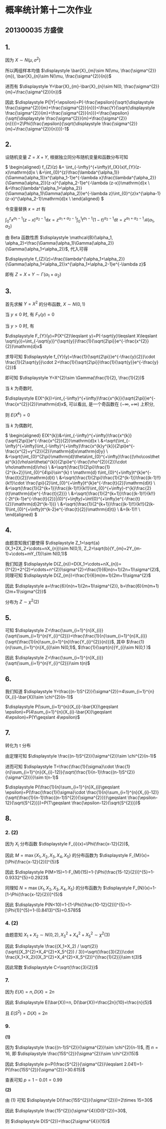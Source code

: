 # 概率统计第十二次作业

## 201300035 方盛俊

## 1.

因为 $X\sim N(\mu,\sigma^{2})$

所以两组样本均值 $\displaystyle \bar{X}_{m}\sim N(\mu, \frac{\sigma^{2}}{m}), \bar{X}_{n}\sim N(\mu, \frac{\sigma^{2}}{n})$

进而有 $\displaystyle Y=\bar{X}_{m}-\bar{X}_{n}\sim N(0, \frac{\sigma^{2}}{m}+\frac{\sigma^{2}}{n})$

因此 $\displaystyle P(|Y|<\epsilon)=P(-\frac{\epsilon}{\sqrt{\displaystyle \frac{\sigma^{2}}{m}+\frac{\sigma^{2}}{n}}}<\frac{Y}{\sqrt{\displaystyle \frac{\sigma^{2}}{m}+\frac{\sigma^{2}}{n}}}<\frac{\epsilon}{\sqrt{\displaystyle \frac{\sigma^{2}}{m}+\frac{\sigma^{2}}{n}}})=2\Phi(\frac{\epsilon}{\sqrt{\displaystyle \frac{\sigma^{2}}{m}+\frac{\sigma^{2}}{n}}})-1$


## 2.

设随机变量 $Z=X+Y$, 根据独立同分布随机变量和函数分布可知

$
\begin{aligned}
f_{Z}(z) &= \int_{-\infty}^{+\infty}f_{X}(x)f_{Y}(z-x)\mathrm{d}x \\
&=\int_{0}^{z}\frac{\lambda^{\alpha_1}}{\Gamma(\alpha_1)}x^{\alpha_1-1}e^{-\lambda x}\frac{\lambda^{\alpha_2}}{\Gamma(\alpha_2)}(z-x)^{\alpha_2-1}e^{-\lambda (z-x)}\mathrm{d}x \\
&=\frac{\lambda^{\alpha_1+\alpha_2}}{\Gamma(\alpha_1)\Gamma(\alpha_2)}e^{-\lambda z}\int_{0}^{z}x^{\alpha-1}(z-x)^{\alpha_2-1}\mathrm{d}x \\
\end{aligned}
$

令变量替换 $x=zt$ 有

$\displaystyle \int_{0}^{z}x^{\alpha_1-1}(z-x)^{\alpha_2-1}\mathrm{d}x=z^{\alpha_1+\alpha_2-1}\int_{0}^{1}t^{\alpha_1-1}(1-t)^{\alpha_2-1}\mathrm{d}t=z^{\alpha_1+\alpha_2-1}\mathcal{B}(\alpha_1,\alpha_2)$

由 Beta 函数性质 $\displaystyle \mathcal{B}(\alpha_1, \alpha_2)=\frac{\Gamma(\alpha_1)\Gamma(\alpha_2)}{\Gamma(\alpha_1+\alpha_2)}$, 代入可得

$\displaystyle f_{Z}(z)=\frac{\lambda^{\alpha_1+\alpha_2}}{\Gamma(\alpha_1+\alpha_2)}x^{\alpha_1+\alpha_2-1}e^{-\lambda z}$

即有 $Z=X+Y\sim \Gamma(\alpha_1+\alpha_2)$


## 3.

首先求解 $Y=X^{2}$ 的分布函数, $X\sim N(0,1)$

当 $y\leqslant 0$ 时, 有 $F_{Y}(y)=0$

当 $y>0$ 时, 有

$\displaystyle F_{Y}(y)=P(X^{2}\leqslant y)=P(-\sqrt{y}\leqslant X\leqslant \sqrt{y})=\int_{-\sqrt{y}}^{\sqrt{y}}\frac{1}{\sqrt{2\pi}}e^{-\frac{x^{2}}{2}}\mathrm{d}x$

求导可知 $\displaystyle f_{Y}(y)=\frac{1}{\sqrt{2\pi}}e^{-\frac{y}{2}}\cdot \frac{1}{2\sqrt{y}}\cdot 2=\frac{1}{\sqrt{2\pi}}\frac{1}{\sqrt{y}}e^{-\frac{y}{2}}$

即可知 $\displaystyle Y=X^{2}\sim \Gamma(\frac{1}{2}, \frac{1}{2})$

当 $k$ 为奇数时,

$\displaystyle E(X^{k})=\int_{-\infty}^{+\infty}\frac{x^{k}}{\sqrt{2\pi}}e^{-\frac{x^{2}}{2}}\mathrm{d}x$, 可以看出, 是一个奇函数在 $(-\infty, +\infty)$ 上积分,

则 $\displaystyle E(X^{k})=0$

当 $k$ 为偶数时,

$
\begin{aligned}
E(X^{k})&=\int_{-\infty}^{+\infty}\frac{x^{k}}{\sqrt{2\pi}}e^{-\frac{x^{2}}{2}}\mathrm{d}x \\
&=\sqrt{\int_{-\infty}^{+\infty}\int_{-\infty}^{+\infty}\frac{x^{k}y^{k}}{2\pi}e^{-\frac{x^{2}+y^{2}}{2}}\mathrm{d}x\mathrm{d}y} \\
&=\sqrt{\int_{0}^{2\pi}\mathrm{d}\theta\int_{0}^{+\infty}\frac{(\rho\cos\theta)^{k}(\rho\sin\theta)^{k}}{2\pi}e^{-\frac{\rho^{2}}{2}}\cdot \rho\mathrm{d}\rho} \\
&=\sqrt{\frac{1}{2\pi}\frac{1}{2^{k+2}}\int_{0}^{4\pi}\sin^{k} t \mathrm{d} t\int_{0}^{+\infty}t^{k}e^{-\frac{t}{2}}\mathrm{d}t} \\
&=\sqrt{\frac{1}{2\pi}\frac{1}{2^{k-1}}\frac{(k-1)!!}{k!!}\cdot \frac{\pi}{2}\int_{0}^{+\infty}t^{k}e^{-\frac{t}{2}}\mathrm{d}t} \\
&=\sqrt{\frac{1}{2^{k+1}}\frac{(k-1)!!}{k!!}\int_{0}^{+\infty}-t^{k}\frac{2}{t}\mathrm{d}e^{-\frac{t}{2}}} \\
&=\sqrt{\frac{1}{2^{k+1}}\frac{(k-1)!!}{k!!}(-2t^{k-1}e^{-\frac{t}{2}}|_{0}^{+\infty}+\int_{0}^{+\infty}e^{-\frac{t}{2}}\mathrm{d}2t^{k-1})} \\
&=\sqrt{\frac{1}{2^{k+1}}\frac{(k-1)!!}{k!!}(2(k-1)\int_{0}^{+\infty}t^{k-2}e^{-\frac{t}{2}}\mathrm{d}t)} \\
&=(k-1)!! \\
\end{aligned}
$


## 4.

由题意知我们要使得 $\displaystyle Z_1=\sqrt{a}(X_1+2X_2+\cdots+nX_{n})\sim N(0,1), Z_2=\sqrt{b}(Y_{m}+2Y_{m-1}+\cdots+mY_{1})\sim N(0,1)$

我们知道 $\displaystyle D(Z_{n})=D(X_1+\cdots+nX_{n})=(1^{2}+2^{2}+\cdots+n^{2})\sigma^{2}=\frac{1}{6}n(n+1)(2n+1)\sigma^{2}$, 同理可知 $\displaystyle D(Z_{m})=\frac{1}{6}m(m+1)(2m+1)\sigma^{2}$

因此 $\displaystyle a=\frac{6}{n(n+1)(2n+1)\sigma^{2}}, b=\frac{6}{m(m+1)(2m+1)\sigma^{2}}$

分布为 $Z\sim \chi^{2}(2)$


## 5.

可知 $\displaystyle Z=\frac{\sum_{i=1}^{n}X_{i}}{\sqrt{\sum_{i=1}^{n}Y_{i}^{2}}}=\frac{\frac{1}{n}\sum_{i=1}^{n}X_{i}}{\sqrt{\frac{1}{n}\sum_{i=1}^{n}\frac{Y_{i}^{2}}{n}}}$, 其中 $\frac{1}{n}\sum_{i=1}^{n}X_{i}\sim N(0,1)$, $\frac{1}{\sqrt{n}}Y_{i}\sim N(0,1
)$

因此 $\displaystyle Z=\frac{\sum_{i=1}^{n}X_{i}}{\sqrt{\sum_{i=1}^{n}Y_{i}^{2}}}\sim t(n)$


## 6.

我们知道 $\displaystyle Y=\frac{(n-1)S^{2}}{\sigma^{2}}=4\sum_{i=1}^{n}(X_{i}-\bar{X})\sim \chi^{2}(n-1)$

$\displaystyle P(\sum_{i=1}^{n}(X_{i}-\bar{X})\geqslant \epsilon)=P(4\sum_{i=1}^{n}(X_{i}-\bar{X})\geqslant 4\epsilon)=P(Y\geqslant 4\epsilon)$


## 7.

转化为 t 分布

由定理可知 $\displaystyle \frac{(n-1)S^{2}}{\sigma^{2}}\sim \chi^{2}(n-1)$

进而可知 $\displaystyle T=\frac{\frac{1}{\sigma}\cdot \frac{1}{n}\sum_{i=1}^{n}(X_{i}-12)}{\sqrt{\frac{1}{n-1}\frac{(n-1)S^{2}}{\sigma^{2}}}}\sim t(n-1)$

$\displaystyle P(\frac{1}{n}\sum_{i=1}^{n}X_{i}\geqslant \epsilon)=P(\frac{\frac{1}{\sigma}\cdot \frac{1}{n}\sum_{i=1}^{n}(X_{i}-12)}{\sqrt{\frac{1}{n-1}\frac{(n-1)S^{2}}{\sigma^{2}}}}\geqslant \frac{\epsilon-12}{\sqrt{S^{2}}})=P(T\geqslant \frac{\epsilon-12}{\sqrt{S^{2}}})$


## 8.

### 2. (2)

因为 $X_{i}$ 分布函数 $\displaystyle F_{i}(x)=\Phi(\frac{x-12}{2})$,

因此 $M=\max\{X_1,X_2,X_3,X_4,X_5\}$ 的分布函数为 $\displaystyle F_{M}(x)=[\Phi(\frac{x-12}{2})]^{5}$

因此 $\displaystyle P(M>15)=1-F_{M}(15)=1-[\Phi(\frac{15-12}{2})]^{5}=1-0.9332^{5}=0.2923$

同理知 $N=\max\{X_1,X_2,X_3,X_4,X_5\}$ 的分布函数为 $\displaystyle F_{N}(x)=1-[1-\Phi(\frac{x-12}{2})]^{5}$

因此 $\displaystyle P(N<10)=1-[1-\Phi(\frac{10-12}{2})]^{5}=1-[\Phi(1)]^{5}=1-(0.8413)^{5}=0.5785$


### 4. (2)

由题意知 $\displaystyle X_1+X_2\sim N(0,2), X_3^{2}+X_4^{2}+X_5^{2}\sim \chi^{2}(3)$

因此 $\displaystyle \frac{(X_1+X_2) / \sqrt{2}}{\sqrt{(X_3^{2}+X_4^{2}+X_5^{2}) / 3}}=\sqrt{\frac{3}{2}}\cdot \frac{X_1+X_2}{(X_3^{2}+X_4^{2}+X_5^{2})^{\frac{1}{2}}}\sim t(3)$

因此常数 $\displaystyle C=\sqrt{\frac{3}{2}}$

### 7.

因为 $E(X)=n, D(X)=2n$

因此 $\displaystyle E(\bar{X})=n, D(\bar{X})=\frac{2n}{10}=\frac{n}{5}$

且 $\displaystyle E(S^{2})=D(X)=2n$

### 9.

**(1)**

因为 $\displaystyle \frac{(n-1)S^{2}}{\sigma^{2}}\sim \chi^{2}(n-1)$, 而 $n=16$, 即 $\displaystyle \frac{15S^{2}}{\sigma^{2}}\sim \chi^{2}(15)$

因此 $\displaystyle p=P(\frac{S^{2}}{\sigma^{2}}\leqslant 2.041)=1-P(\frac{15S^{2}}{\sigma^{2}}>30.615)$

查表可知 $\displaystyle p=1-0.01=0.99$

**(2)**

由 (1) 可知 $\displaystyle D(\frac{15S^{2}}{\sigma^{2}})=2\times 15=30$

因此 $\displaystyle \frac{15^{2}}{\sigma^{4}}D(S^{2})=30$,

则 $\displaystyle D(S^{2})=\frac{2\sigma^{4}}{15}$

